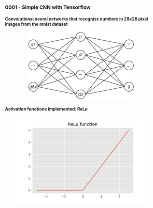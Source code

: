 <h3>0001 - Simple CNN with Tensorflow</h3>

<h4>Convolutional neural networks that recognize numbers in 28x28 pixel images from the mnist dataset</h4>

<p align="center"><img src = "images/0001.png"></p>

<h4>Activation functions implemented: 
      ReLu
</h4>

<p align="center"><img src = "images/ReLu Function.png"></p>
